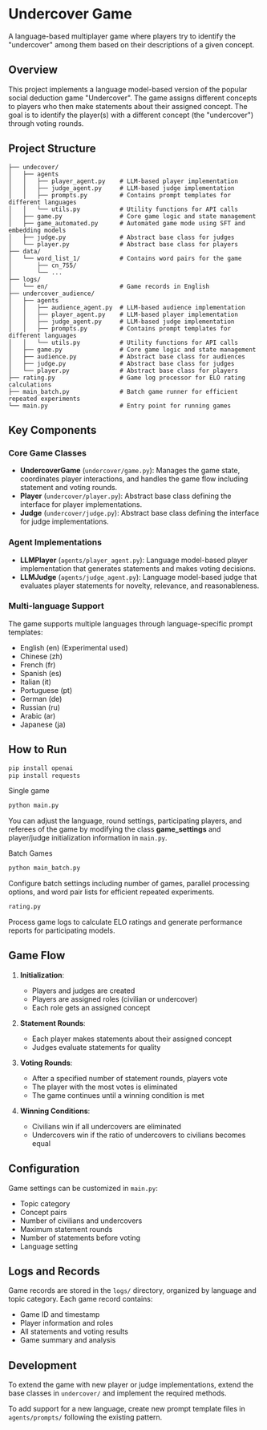 # Undercover Game

A language-based multiplayer game where players try to identify the "undercover" among them based on their descriptions of a given concept.

## Overview

This project implements a language model-based version of the popular social deduction game "Undercover". The game assigns different concepts to players who then make statements about their assigned concept. The goal is to identify the player(s) with a different concept (the "undercover") through voting rounds.

## Project Structure

```
├── undecover/
│   ├── agents                 
│   │   ├── player_agent.py    # LLM-based player implementation
│   │   ├── judge_agent.py     # LLM-based judge implementation
│   │   ├── prompts.py         # Contains prompt templates for different languages
│   │   └── utils.py           # Utility functions for API calls
│   ├── game.py                # Core game logic and state management
│   ├── game_automated.py      # Automated game mode using SFT and embedding models
│   ├── judge.py               # Abstract base class for judges
│   └── player.py              # Abstract base class for players
├── data/
│   └── word_list_1/           # Contains word pairs for the game
│       ├── cn_755/
│       └── ...
├── logs/
│   └── en/                    # Game records in English
├── undercover_audience/
│   ├── agents               
│   │   ├── audience_agent.py  # LLM-based audience implementation
│   │   ├── player_agent.py    # LLM-based player implementation
│   │   ├── judge_agent.py     # LLM-based judge implementation
│   │   ├── prompts.py         # Contains prompt templates for different languages
│   │   └── utils.py           # Utility functions for API calls
│   ├── game.py                # Core game logic and state management
│   ├── audience.py            # Abstract base class for audiences
│   ├── judge.py               # Abstract base class for judges
│   └── player.py              # Abstract base class for players
├── rating.py                  # Game log processor for ELO rating calculations
├── main_batch.py              # Batch game runner for efficient repeated experiments
└── main.py                    # Entry point for running games
```

## Key Components

### Core Game Classes

- **UndercoverGame** (`undercover/game.py`): Manages the game state, coordinates player interactions, and handles the game flow including statement and voting rounds.
- **Player** (`undercover/player.py`): Abstract base class defining the interface for player implementations.
- **Judge** (`undercover/judge.py`): Abstract base class defining the interface for judge implementations.

### Agent Implementations

- **LLMPlayer** (`agents/player_agent.py`): Language model-based player implementation that generates statements and makes voting decisions.
- **LLMJudge** (`agents/judge_agent.py`): Language model-based judge that evaluates player statements for novelty, relevance, and reasonableness.

### Multi-language Support

The game supports multiple languages through language-specific prompt templates:
- English (en) (Experimental used)
- Chinese (zh)
- French (fr)
- Spanish (es)
- Italian (it)
- Portuguese (pt)
- German (de)
- Russian (ru)
- Arabic (ar)
- Japanese (ja)

## How to Run


```bash
pip install openai
pip install requests
```

Single game
```bash
python main.py
```
You can adjust the language, round settings, participating players, and referees of the game by modifying the class **game_settings** and player/judge initialization information in `main.py`.

Batch Games
```bash
python main_batch.py
```
Configure batch settings including number of games, parallel processing options, and word pair lists for efficient repeated experiments.


```bash
rating.py
```
Process game logs to calculate ELO ratings and generate performance reports for participating models.


## Game Flow

1. **Initialization**:
   - Players and judges are created
   - Players are assigned roles (civilian or undercover)
   - Each role gets an assigned concept

2. **Statement Rounds**:
   - Each player makes statements about their assigned concept
   - Judges evaluate statements for quality

3. **Voting Rounds**:
   - After a specified number of statement rounds, players vote
   - The player with the most votes is eliminated
   - The game continues until a winning condition is met

4. **Winning Conditions**:
   - Civilians win if all undercovers are eliminated
   - Undercovers win if the ratio of undercovers to civilians becomes equal

## Configuration

Game settings can be customized in `main.py`:
- Topic category
- Concept pairs
- Number of civilians and undercovers
- Maximum statement rounds
- Number of statements before voting
- Language setting

## Logs and Records

Game records are stored in the `logs/` directory, organized by language and topic category. Each game record contains:
- Game ID and timestamp
- Player information and roles
- All statements and voting results
- Game summary and analysis

## Development

To extend the game with new player or judge implementations, extend the base classes in `undercover/` and implement the required methods.

To add support for a new language, create new prompt template files in `agents/prompts/` following the existing pattern.
